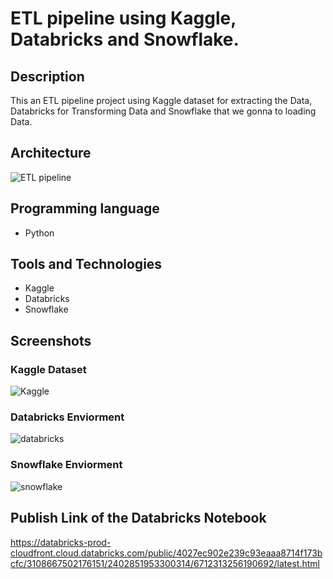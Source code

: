 
# ETL pipeline using Kaggle, Databricks and Snowflake.

## Description
This an ETL pipeline project using Kaggle dataset for extracting the Data, Databricks for Transforming Data and Snowflake that we gonna to loading Data.

## Architecture

![ETL pipeline](https://github.com/Majdi-Akrmi/ETL-pipeline/assets/79527609/88fd5604-95b3-430b-bba3-65f76a449839)


## Programming language

- Python

## Tools and Technologies

 - Kaggle
 - Databricks
 - Snowflake




## Screenshots

### Kaggle Dataset

![Kaggle](https://github.com/Majdi-Akrmi/ETL-pipeline/assets/79527609/ee456b28-7400-4bef-951f-1bff75c9122c)

### Databricks Enviorment

![databricks](https://github.com/Majdi-Akrmi/ETL-pipeline/assets/79527609/4a5baecf-d00f-4177-bffe-1af36495f0b9)

### Snowflake Enviorment

![snowflake](https://github.com/Majdi-Akrmi/ETL-pipeline/assets/79527609/1c0951b8-f002-4590-b6db-00592a6de8cb)

## Publish Link of the Databricks Notebook

https://databricks-prod-cloudfront.cloud.databricks.com/public/4027ec902e239c93eaaa8714f173bcfc/3108667502176151/2402851953300314/6712313256190692/latest.html


